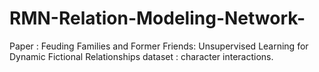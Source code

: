 # RMN-Relation-Modeling-Network-
Paper   : Feuding Families and Former Friends: Unsupervised Learning for Dynamic Fictional Relationships
dataset : character interactions. 
